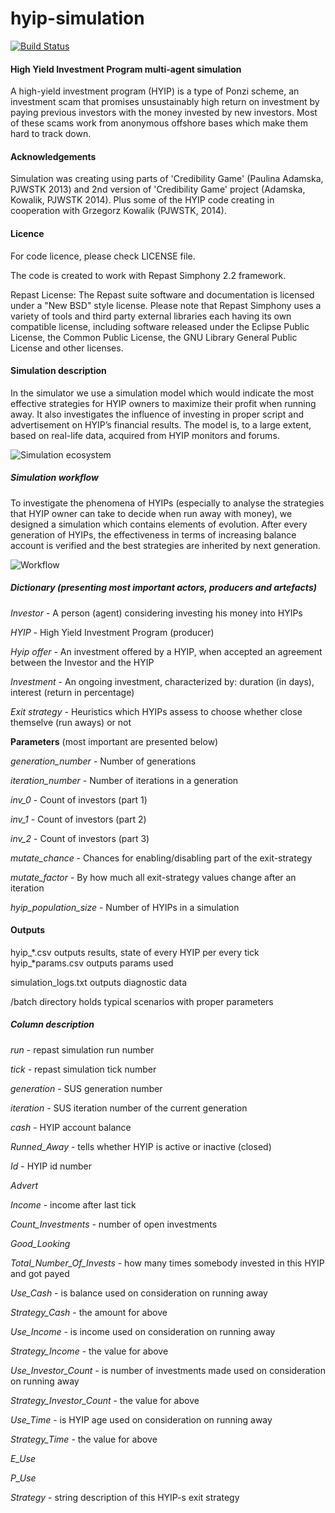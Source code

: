 hyip-simulation
===============

[![Build Status](https://drone.io/github.com/ResearchGeek/hyip-simulation/status.png)](https://drone.io/github.com/ResearchGeek/hyip-simulation/latest)

#### High Yield Investment Program multi-agent simulation

A high-yield investment program (HYIP) is a type of Ponzi scheme, an investment scam that promises unsustainably high return on investment by paying previous investors with the money invested by new investors. Most of these scams work from anonymous offshore bases which make them hard to track down.

#### Acknowledgements

Simulation was creating using parts of 'Credibility Game' (Paulina Adamska, PJWSTK 2013) and 2nd version of 'Credibility Game' project (Adamska, Kowalik, PJWSTK 2014). Plus some of the HYIP code creating in cooperation with Grzegorz Kowalik (PJWSTK, 2014).

#### Licence

For code licence, please check LICENSE file.

The code is created to work with Repast Simphony 2.2 framework.

Repast License: The Repast suite software and documentation is licensed under a "New BSD" style license. Please note that Repast Simphony uses a variety of tools and third party external libraries each having its own compatible license, including software released under the Eclipse Public License, the Common Public License, the GNU Library General Public License and other licenses.

#### Simulation description

In the simulator we use a simulation model which would indicate the most effective strategies for HYIP owners to maximize their profit when running away. It also investigates the influence of investing in proper script and advertisement on HYIP’s financial results. The model is, to a large extent, based on real-life data, acquired from HYIP monitors and forums.

![Simulation ecosystem](https://dl.dropboxusercontent.com/u/103068909/hyip-ecosystem.png "Simulation ecosystem")

##### Simulation workflow

To investigate the phenomena of HYIPs (especially to analyse the strategies that HYIP owner can take to decide when run away with money), we designed a simulation which contains elements of evolution. After every generation of HYIPs, the effectiveness in terms of increasing balance account is verified and the best strategies are inherited by next generation.

![Workflow](https://dl.dropboxusercontent.com/u/103068909/hyip-sim-workflow.png "Workflow")

##### Dictionary (presenting most important actors, producers and artefacts)

*Investor* - A person (agent) considering investing his money into HYIPs

*HYIP* - High Yield Investment Program (producer)

*Hyip offer* - An investment offered by a HYIP, when accepted an agreement between the Investor and the HYIP

*Investment* - An ongoing investment, characterized by: duration (in days), interest (return in percentage)

*Exit strategy* - Heuristics which HYIPs assess to choose whether close themselve (run aways) or not

**Parameters** (most important are presented below)

*generation_number* - Number of generations

*iteration_number* - Number of iterations in a generation

*inv_0* - Count of investors (part 1)

*inv_1* - Count of investors (part 2)

*inv_2* - Count of investors (part 3)

*mutate_chance* - Chances for enabling/disabling part of the exit-strategy

*mutate_factor* - By how much all exit-strategy values change after an iteration

*hyip_population_size* - Number of HYIPs in a simulation

#### Outputs

hyip_*.csv outputs results, state of every HYIP per every tick
hyip_*params.csv outputs params used

simulation_logs.txt outputs diagnostic data

/batch directory holds typical scenarios with proper parameters

##### Column description

*run* - repast simulation run number

*tick* - repast simulation tick number

*generation* - SUS generation number

*iteration* - SUS iteration number of the current generation

*cash* - HYIP account balance

*Runned_Away* - tells whether HYIP is active or inactive (closed)

*Id* - HYIP id number

*Advert*

*Income* - income after last tick

*Count_Investments* - number of open investments

*Good_Looking*

*Total_Number_Of_Invests* - how many times somebody invested in this HYIP and got payed

*Use_Cash* - is balance used on consideration on running away

*Strategy_Cash* - the amount for above

*Use_Income* - is income used on consideration on running away

*Strategy_Income* - the value for above

*Use_Investor_Count* - is number of investments made used on consideration on running away

*Strategy_Investor_Count* - the value for above

*Use_Time* - is HYIP age used on consideration on running away

*Strategy_Time* - the value for above

*E_Use*

*P_Use*

*Strategy* - string description of this HYIP-s exit strategy
